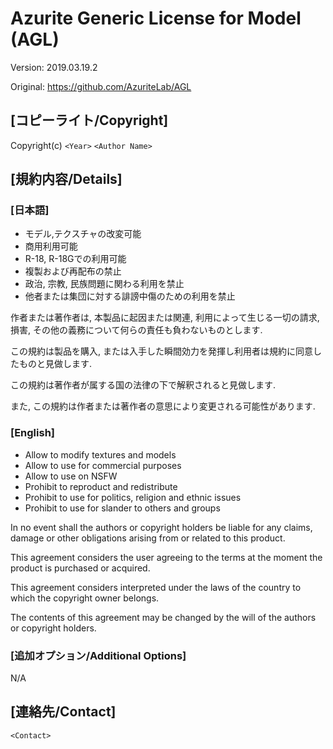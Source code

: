 # Azurite Generic License for Model (AGL)

Version: 2019.03.19.2

Original: https://github.com/AzuriteLab/AGL

## [コピーライト/Copyright]

Copyright(c) `<Year>` `<Author Name>`

## [規約内容/Details]

### [日本語]
* モデル,テクスチャの改変可能
* 商用利用可能
* R-18, R-18Gでの利用可能
* 複製および再配布の禁止
* 政治, 宗教, 民族問題に関わる利用を禁止
* 他者または集団に対する誹謗中傷のための利用を禁止

作者または著作者は, 本製品に起因または関連, 利用によって生じる一切の請求, 損害, その他の義務について何らの責任も負わないものとします.

この規約は製品を購入, または入手した瞬間効力を発揮し利用者は規約に同意したものと見做します.

この規約は著作者が属する国の法律の下で解釈されると見做します.

また, この規約は作者または著作者の意思により変更される可能性があります.

### [English]
* Allow to modify textures and models
* Allow to use for commercial purposes
* Allow to use on NSFW
* Prohibit to reproduct and redistribute
* Prohibit to use for politics, religion and ethnic issues
* Prohibit to use for slander to others and groups

In no event shall the authors or copyright holders be liable for any claims, damage or other obligations arising from or related to this product.

This agreement considers the user agreeing to the terms at the moment the product is purchased or acquired.

This agreement considers interpreted under the laws of the country to which the copyright owner belongs.

The contents of this agreement may be changed by the will of the authors or copyright holders.

### [追加オプション/Additional Options]

N/A

## [連絡先/Contact]

`<Contact>`